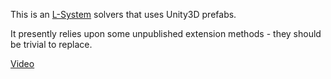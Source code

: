 This is an [L-System](https://en.wikipedia.org/wiki/L-system) solvers that uses Unity3D prefabs.

It presently relies upon some unpublished extension methods - they should be trivial to replace.

[Video](https://youtu.be/Ox5IjzNsCog)
